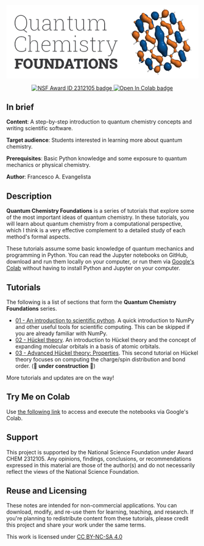![logo](Graphics/logo.png)

<p align="center">
<a target="_blank" href="https://nsf.gov/awardsearch/showAward?AWD_ID=2312105">
<img src="https://img.shields.io/badge/NSF-2312105-blue.svg" alt="NSF Award ID 2312105 badge"/>
</a>
<a target="_blank" href="https://colab.research.google.com/github/fevangelista/Quantum-Chemistry-Foundations">
<img src="https://colab.research.google.com/assets/colab-badge.svg" alt="Open In Colab badge"/>
</a>
</p>

## In brief

**Content**: A step-by-step introduction to quantum chemistry concepts and writing scientific software.

**Target audience**: Students interested in learning more about quantum chemistry.

**Prerequisites**: Basic Python knowledge and some exposure to quantum mechanics or physical chemistry.

**Author**: Francesco A. Evangelista

## Description

**Quantum Chemistry Foundations** is a series of tutorials that explore some of the most important ideas of quantum chemistry.
In these tutorials, you will learn about quantum chemistry from a computational perspective, which I think is a very effective complement to a detailed study of each method's formal aspects.

These tutorials assume some basic knowledge of quantum mechanics and programming in Python. You can read the Jupyter notebooks on GitHub, download and run them locally on your computer, or run them via [Google's Colab](https://colab.research.google.com/github/fevangelista/Quantum-Chemistry-Foundations) without having to install Python and Jupyter on your computer.

## Tutorials

The following is a list of sections that form the **Quantum Chemistry Foundations** series.

- [01 - An introduction to scientific python](01-Scientific%20Computing/01-Scientific%20Computing.ipynb). A quick introduction to NumPy and other useful tools for scientific computing. This can be skipped if you are already familiar with NumPy.
- [02 - Hückel theory](02-Hückel%20Theory/02-Hückel%20Theory.ipynb). An introduction to Hückel theory and the concept of expanding molecular orbitals in a basis of atomic orbitals.
- [03 - Advanced Hückel theory: Properties](03-Hückel%20Theory%20Properties/03-Hückel%20Theory%20Properties.ipynb). This second tutorial on Hückel theory focuses on computing the charge/spin distribution and bond order. (🚧 **under construction** 🚧)

More tutorials and updates are on the way!

## Try Me on Colab

Use [the following link](https://colab.research.google.com/github/fevangelista/Quantum-Chemistry-Foundations) to access and execute the notebooks via Google's Colab.

## Support

This project is supported by the National Science Foundation under Award CHEM 2312105. Any opinions, findings, conclusions, or recommendations expressed in this material are those of the author(s) and do not necessarily reflect the views of the National Science Foundation.

## Reuse and Licensing

These notes are intended for non-commercial applications.
You can download, modify, and re-use them for learning, teaching, and research.
If you're planning to redistribute content from these tutorials, please credit this project and share your work under the same terms.

<p xmlns:cc="http://creativecommons.org/ns#" >This work is licensed under <a href="https://creativecommons.org/licenses/by-nc-sa/4.0/?ref=chooser-v1" target="_blank" rel="license noopener noreferrer" style="display:inline-block;">CC BY-NC-SA 4.0<img style="height:22px!important;margin-left:3px;vertical-align:text-bottom;" src="https://mirrors.creativecommons.org/presskit/icons/cc.svg?ref=chooser-v1" alt=""><img style="height:22px!important;margin-left:3px;vertical-align:text-bottom;" src="https://mirrors.creativecommons.org/presskit/icons/by.svg?ref=chooser-v1" alt=""><img style="height:22px!important;margin-left:3px;vertical-align:text-bottom;" src="https://mirrors.creativecommons.org/presskit/icons/nc.svg?ref=chooser-v1" alt=""><img style="height:22px!important;margin-left:3px;vertical-align:text-bottom;" src="https://mirrors.creativecommons.org/presskit/icons/sa.svg?ref=chooser-v1" alt=""></a></p>
